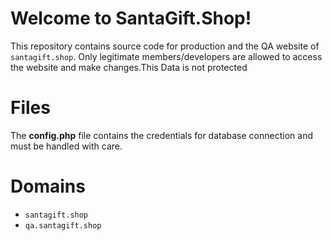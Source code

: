 # Welcome to SantaGift.Shop!

This repository contains source code for production and the QA website of `santagift.shop`. Only legitimate members/developers are allowed to access the website and make changes.This  Data is not protected 


# Files

The **config.php** file contains the credentials for database connection and must be handled with care. 


# Domains

- `santagift.shop`
- `qa.santagift.shop`

